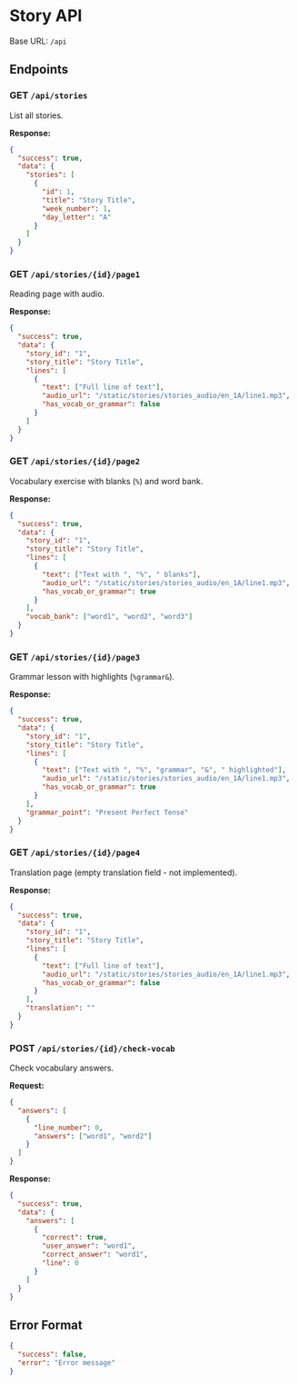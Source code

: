 # Story API

Base URL: `/api`

## Endpoints

### GET `/api/stories`
List all stories.

**Response:**
```json
{
  "success": true,
  "data": {
    "stories": [
      {
        "id": 1,
        "title": "Story Title",
        "week_number": 1,
        "day_letter": "A"
      }
    ]
  }
}
```

### GET `/api/stories/{id}/page1`
Reading page with audio.

**Response:**
```json
{
  "success": true,
  "data": {
    "story_id": "1",
    "story_title": "Story Title",
    "lines": [
      {
        "text": ["Full line of text"],
        "audio_url": "/static/stories/stories_audio/en_1A/line1.mp3",
        "has_vocab_or_grammar": false
      }
    ]
  }
}
```

### GET `/api/stories/{id}/page2`
Vocabulary exercise with blanks (`%`) and word bank.

**Response:**
```json
{
  "success": true,
  "data": {
    "story_id": "1",
    "story_title": "Story Title",
    "lines": [
      {
        "text": ["Text with ", "%", " blanks"],
        "audio_url": "/static/stories/stories_audio/en_1A/line1.mp3",
        "has_vocab_or_grammar": true
      }
    ],
    "vocab_bank": ["word1", "word2", "word3"]
  }
}
```

### GET `/api/stories/{id}/page3`
Grammar lesson with highlights (`%grammar&`).

**Response:**
```json
{
  "success": true,
  "data": {
    "story_id": "1",
    "story_title": "Story Title",
    "lines": [
      {
        "text": ["Text with ", "%", "grammar", "&", " highlighted"],
        "audio_url": "/static/stories/stories_audio/en_1A/line1.mp3",
        "has_vocab_or_grammar": true
      }
    ],
    "grammar_point": "Present Perfect Tense"
  }
}
```

### GET `/api/stories/{id}/page4`
Translation page (empty translation field - not implemented).

**Response:**
```json
{
  "success": true,
  "data": {
    "story_id": "1",
    "story_title": "Story Title",
    "lines": [
      {
        "text": ["Full line of text"],
        "audio_url": "/static/stories/stories_audio/en_1A/line1.mp3",
        "has_vocab_or_grammar": false
      }
    ],
    "translation": ""
  }
}
```

### POST `/api/stories/{id}/check-vocab`
Check vocabulary answers.

**Request:**
```json
{
  "answers": [
    {
      "line_number": 0,
      "answers": ["word1", "word2"]
    }
  ]
}
```

**Response:**
```json
{
  "success": true,
  "data": {
    "answers": [
      {
        "correct": true,
        "user_answer": "word1",
        "correct_answer": "word1",
        "line": 0
      }
    ]
  }
}
```

## Error Format
```json
{
  "success": false,
  "error": "Error message"
}
```
